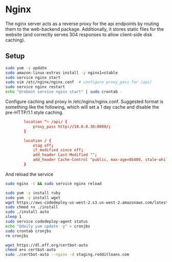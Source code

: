 # Nginx

The nginx server acts as a reverse proxy for the api endpoints by routing
them to the web-backend package. Additionally, it stores static files for
the website (and correctly serves 304 responses to allow client-side disk
caching).

## Setup

```bash
sudo yum -y update
sudo amazon-linux-extras install -y nginx1=stable
sudo service nginx start
sudo vim /etc/nginx/nginx.conf  # configure proxy_pass for /api/
sudo service nginx restart
echo "@reboot service nginx start" | sudo crontab -
```

Configure caching and proxy in /etc/nginx/nginx.conf. Suggested
format is something like the following, which will set a 1 day
cache and disable the pre-HTTP/1.1 style caching.

```conf
        location ^~ /api/ {
            proxy_pass http://10.0.0.38:8000/;
        }

        location / {
            etag off;
            if_modified_since off;
            add_header Last-Modified "";
            add_header Cache-Control "public, max-age=86400, stale-while-revalidate=604800, stale-if-error=604800";
        }
```

And reload the service

```bash
sudo nginx -t && sudo service nginx reload
```

```bash
sudo yum -y install ruby
sudo yum -y install wget
wget https://aws-codedeploy-us-west-2.s3.us-west-2.amazonaws.com/latest/install
sudo chmod +x ./install
sudo ./install auto
sleep 1
sudo service codedeploy-agent status
echo "@daily yum update -y" > cronjbs
sudo crontab cronjbs
rm cronjbs
```

```bash
wget https://dl.eff.org/certbot-auto
chmod a+x certbot-auto
sudo ./certbot-auto --nginx -d staging.redditloans.com
```